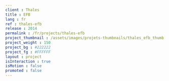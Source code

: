 ```yaml
---
client : Thales
title : EFB
lang : fr
ref : thales-efb
release : 2014
permalink : /fr/projects/thales-efb
project_thumbnail : /assets/images/projets-thumbnails/thales_efb_thumb.png
project_weight : 150
project_bg : #222222
project_fg : #FFFFFF
layout : project
isInteraction : true
isMotion : false
promoted : false
---
```

